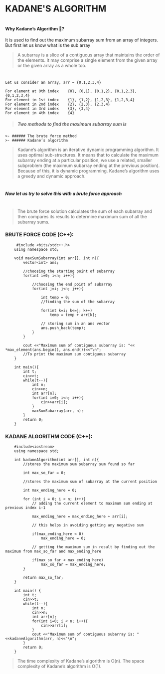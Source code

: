 # KADANE'S ALGORITHM
#
#### Why Kadane’s Algorithm 🤔?
It is used to find out the maximum subarray sum from an array of integers. 
But first let us know what is the sub array

>A subarray is a slice of a contiguous array that maintains the order of the elements. It may comprise a single element from the given array or the given array as a whole too.
#
#

    Let us consider an array, arr = {0,1,2,3,4}

    For element at 0th index	{0}, {0,1}, {0,1,2}, {0,1,2,3}, {0,1,2,3,4}
    For element in 1st index	{1}, {1,2}, {1,2,3}, {1,2,3,4}
    For element in 2nd index	{2}, {2,3}, {2,3,4}
    For element in 3rd index	{3}, {3,4}
    For element in 4th index	{4}

>##### Two methods to find the maximum subarray sum is
    >- ###### The brute force method
    >- ###### Kadane’s algorithm

> Kadane’s algorithm is an iterative dynamic programming algorithm. It uses optimal sub-structures. It means that to calculate the maximum subarray ending at a particular position, we use a related, smaller subproblem (the maximum subarray ending at the previous position). Because of this, it is dynamic programming. Kadane’s algorithm uses a greedy and dynamic approach.

#
##### Now let us try to solve this with a brute force approach
#
> The brute force solution calculates the sum of each subarray and then compares its results to determine maximum sum of all the subarray sums.

### BRUTE FORCE CODE (C++):
```
     #include <bits/stdc++.h>
    using namespace std;

    void maxSumSubarray(int arr[], int n){
        vector<int> ans;

        //choosing the starting point of subarray
        for(int i=0; i<n; i++){

            //choosing the end point of subarray
            for(int j=i; j<n; j++){

                int temp = 0;
                //finding the sum of the subarray

                for(int k=i; k<=j; k++)
                    temp = temp + arr[k];

                // storing sum in an ans vector
                ans.push_back(temp);
            }
        }
        
        cout <<"Maximum sum of contiguous subarray is: "<< *max_element(ans.begin(), ans.end())<<"\n";
        //To print the maximum sum contiguous subarray
    }

    int main(){
        int t;
        cin>>t;
        while(t--){
            int n;
            cin>>n;
            int arr[n];
            for(int i=0; i<n; i++){
                cin>>arr[i];
            }
            maxSumSubarray(arr, n);
        }
        return 0;
    }
```

### KADANE ALGORITHM CODE (C++):
```
    #include<iostream>
    using namespace std;

    int kadaneAlgorithm(int arr[], int n){
        //stores the maximum sum subarray sum found so far
        
        int max_so_far = 0;
        
        //stores the maximum sum of subarray at the current position

        int max_ending_here = 0;

        for (int i = 0; i < n; i++){
            // adding the current element to maximum sum ending at previous index i-1

            max_ending_here = max_ending_here + arr[i];

            // this helps in avoiding getting any negative sum

            if(max_ending_here < 0)
                max_ending_here = 0;
            
            // getting the maximum sum in result by finding out the maximum from max_so_far and max_ending_here

            if(max_so_far < max_ending_here)
                max_so_far = max_ending_here;  
        }  
        
        return max_so_far;
    }

    int main() {
        int t;
        cin>>t;
        while(t--){
            int n;
            cin>>n;
            int arr[n];
            for(int i=0; i < n; i++){
                cin>>arr[i];
            }
            cout <<"Maximum sum of contiguous subarray is: "<<kadaneAlgorithm(arr, n)<<"\n";
        }
        return 0;
    }
```
> The time complexity of Kadane’s algorithm is O(n).
> The space complexity of Kadane’s algorithm is O(1).



